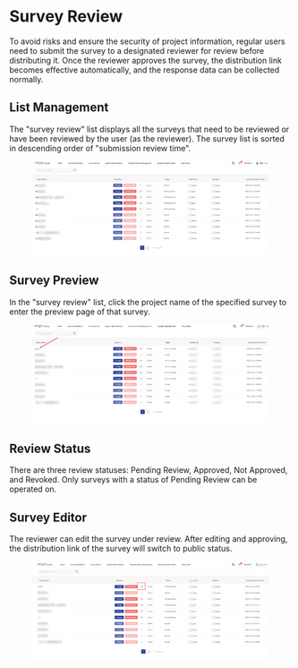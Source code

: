 # Survey Review

To avoid risks and ensure the security of project information, regular users need to submit the survey to a designated reviewer for review before distributing it. Once the reviewer approves the survey, the distribution link becomes effective automatically, and the response data can be collected normally.

## List Management

&#x20;The "survey review" list displays all the surveys that need to be reviewed or have been reviewed by the user (as the reviewer). The survey list is sorted in descending order of "submission review time".

<figure><img src="../../.gitbook/assets/image (4) (1).png" alt=""><figcaption></figcaption></figure>

## Survey Preview&#x20;

In the "survey review" list, click the project name of the specified survey to enter the preview page of that survey.

<figure><img src="../../.gitbook/assets/image (5) (1).png" alt=""><figcaption></figcaption></figure>

## Review Status&#x20;

There are three review statuses: Pending Review, Approved, Not Approved, and Revoked. Only surveys with a status of Pending Review can be operated on.

## Survey Editor

The reviewer can edit the survey under review. After editing and approving, the distribution link of the survey will switch to public status.

<figure><img src="../../.gitbook/assets/image (6) (1).png" alt=""><figcaption></figcaption></figure>

